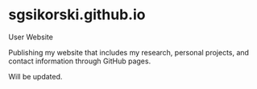 # sgsikorski.github.io

User Website

Publishing my website that includes my research, personal projects, and contact information
through GitHub pages.

Will be updated.
